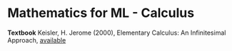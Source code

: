 # Mathematics for ML - Calculus

**Textbook** Keisler, H. Jerome (2000), Elementary Calculus: An Infinitesimal Approach, [available](https://people.math.wisc.edu/~hkeisler/calc.html)
